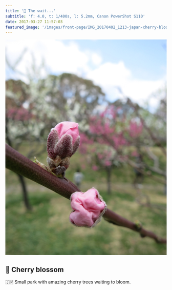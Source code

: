 ```yaml
---
title: '🌸 The wait...'
subtitle: 'f: 4.0, t: 1/400s, l: 5.2mm, Canon PowerShot S110'
date: 2017-03-27 11:57:03
featured_image: '/images/front-page/IMG_20170402_1213-japan-cherry-blossom-1700x1100.jpg'
---
```


![](/images/2017-04/IMG_20170402_1212-japan-cherry-blossom-1200x1600.jpg)

## 🌸 Cherry blossom 
🇯🇵 Small park with amazing cherry trees waiting to bloom.